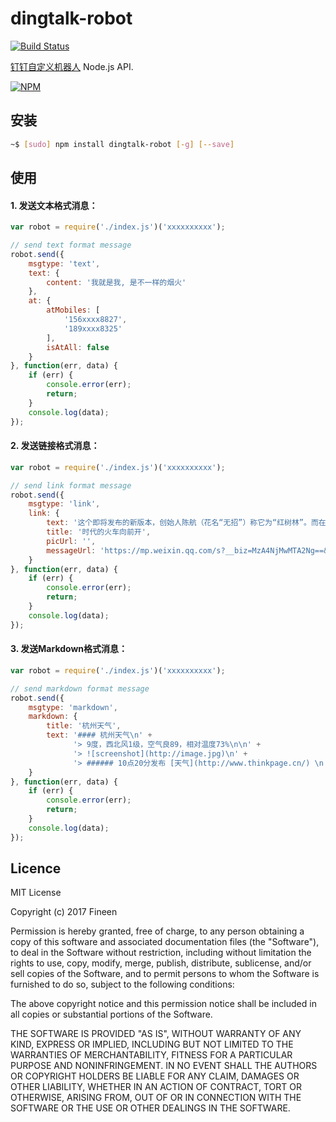 # dingtalk-robot

[![Build Status](https://travis-ci.org/fineen/dingtalk-robot.svg?branch=master)](https://travis-ci.org/fineen/dingtalk-robot)

[钉钉自定义机器人](https://open-doc.dingtalk.com/docs/doc.htm?spm=a219a.7629140.0.0.c0UBCT&treeId=257&articleId=105735&docType=1) Node.js API.

[![NPM](https://nodei.co/npm/dingtalk-robot.png?downloads=true&downloadRank=true&stars=true)](https://nodei.co/npm/dingtalk-robot/)

## 安装

```bash
~$ [sudo] npm install dingtalk-robot [-g] [--save]
```

## 使用

#### 1. 发送文本格式消息：

```javascript
var robot = require('./index.js')('xxxxxxxxxx');

// send text format message
robot.send({
    msgtype: 'text',
    text: {
        content: '我就是我, 是不一样的烟火'
    },
    at: {
        atMobiles: [
            '156xxxx8827',
            '189xxxx8325'
        ],
        isAtAll: false
    }
}, function(err, data) {
    if (err) {
        console.error(err);
        return;
    }
    console.log(data);
});
```

#### 2. 发送链接格式消息：

```javascript
var robot = require('./index.js')('xxxxxxxxxx');

// send link format message
robot.send({
    msgtype: 'link',
    link: {
        text: '这个即将发布的新版本，创始人陈航（花名“无招”）称它为“红树林”。而在此之前，每当面临重大升级，产品经理们都会取一个应景的代号，这一次，为什么是“红树林”？',
        title: '时代的火车向前开',
        picUrl: '',
        messageUrl: 'https://mp.weixin.qq.com/s?__biz=MzA4NjMwMTA2Ng==&mid=2650316842&idx=1&sn=60da3ea2b29f1dcc43a7c8e4a7c97a16&scene=2&srcid=09189AnRJEdIiWVaKltFzNTw&from=timeline&isappinstalled=0&key=&ascene=2&uin=&devicetype=android-23&version=26031933&nettype=WIFI'
    }
}, function(err, data) {
    if (err) {
        console.error(err);
        return;
    }
    console.log(data);
});
```

#### 3. 发送Markdown格式消息：

```javascript
var robot = require('./index.js')('xxxxxxxxxx');

// send markdown format message
robot.send({
    msgtype: 'markdown',
    markdown: {
        title: '杭州天气',
        text: '#### 杭州天气\n' +
              '> 9度，西北风1级，空气良89，相对温度73%\n\n' +
              '> ![screenshot](http://image.jpg)\n' +
              '> ###### 10点20分发布 [天气](http://www.thinkpage.cn/) \n'
    }
}, function(err, data) {
    if (err) {
        console.error(err);
        return;
    }
    console.log(data);
});
```

## Licence

MIT License

Copyright (c) 2017 Fineen

Permission is hereby granted, free of charge, to any person obtaining a copy
of this software and associated documentation files (the "Software"), to deal
in the Software without restriction, including without limitation the rights
to use, copy, modify, merge, publish, distribute, sublicense, and/or sell
copies of the Software, and to permit persons to whom the Software is
furnished to do so, subject to the following conditions:

The above copyright notice and this permission notice shall be included in all
copies or substantial portions of the Software.

THE SOFTWARE IS PROVIDED "AS IS", WITHOUT WARRANTY OF ANY KIND, EXPRESS OR
IMPLIED, INCLUDING BUT NOT LIMITED TO THE WARRANTIES OF MERCHANTABILITY,
FITNESS FOR A PARTICULAR PURPOSE AND NONINFRINGEMENT. IN NO EVENT SHALL THE
AUTHORS OR COPYRIGHT HOLDERS BE LIABLE FOR ANY CLAIM, DAMAGES OR OTHER
LIABILITY, WHETHER IN AN ACTION OF CONTRACT, TORT OR OTHERWISE, ARISING FROM,
OUT OF OR IN CONNECTION WITH THE SOFTWARE OR THE USE OR OTHER DEALINGS IN THE
SOFTWARE.
